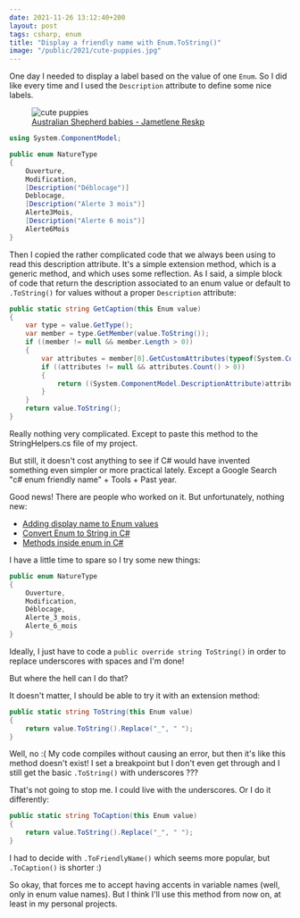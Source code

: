 ```yaml
---
date: 2021-11-26 13:12:40+200
layout: post
tags: csharp, enum
title: "Display a friendly name with Enum.ToString()"
image: "/public/2021/cute-puppies.jpg"
---
```


One day I needed to display a label based on the value of one `Enum`. So I did like every time and I used the `Description` attribute to define some nice labels.

<figure>
  <img src="{{ page.image }}" alt="cute puppies" />
  <figcaption>
    <a href="https://unsplash.com/photos/fliwkBbS7oM">Australian Shepherd babies - Jametlene Reskp</a>
  </figcaption>
</figure>

```csharp
using System.ComponentModel;

public enum NatureType
{
    Ouverture,
    Modification,
    [Description("Déblocage")]
    Deblocage,
    [Description("Alerte 3 mois")]
    Alerte3Mois,
    [Description("Alerte 6 mois")]
    Alerte6Mois
}
```

Then I copied the rather complicated code that we always been using to read this description attribute. It's a simple extension method, which is a generic method, and which uses some reflection. As I said, a simple block of code that return the description associated to an enum value or default to `.ToString()` for values without a proper `Description` attribute:

```csharp
public static string GetCaption(this Enum value)
{
    var type = value.GetType();
    var member = type.GetMember(value.ToString());
    if ((member != null && member.Length > 0))
    {
        var attributes = member[0].GetCustomAttributes(typeof(System.ComponentModel.DescriptionAttribute), false);
        if ((attributes != null && attributes.Count() > 0))
        {
            return ((System.ComponentModel.DescriptionAttribute)attributes.ElementAt(0)).Description;
        }
    }
    return value.ToString();
}
```

Really nothing very complicated. Except to paste this method to the StringHelpers.cs file of my project.

But still, it doesn't cost anything to see if C# would have invented something even simpler or more practical lately. Except a Google Search "c# enum friendly name" + Tools + Past year.

Good news! There are people who worked on it. But unfortunately, nothing new:

* [Adding display name to Enum values](https://dejanstojanovic.net/aspnet/2021/september/adding-display-name-to-enum-values/)
* [Convert Enum to String in C#](https://www.delftstack.com/howto/csharp/csharp-enum-to-string/)
* [Methods inside enum in C#](https://newbedev.com/methods-inside-enum-in-c)

I have a little time to spare so I try some new things:

```csharp
public enum NatureType
{
    Ouverture,
    Modification,
    Déblocage,
    Alerte_3_mois,
    Alerte_6_mois
}
```

Ideally, I just have to code a `public override string ToString()` in order to replace underscores with spaces and I'm done!

But where the hell can I do that? 

It doesn't matter, I should be able to try it with an extension method:

```csharp
public static string ToString(this Enum value)
{
    return value.ToString().Replace("_", " ");
}
```

Well, no :( My code compiles without causing an error, but then it's like this method doesn't exist! I set a breakpoint but I don't even get through and I still get the basic `.ToString()` with underscores ???

That's not going to stop me. I could live with the underscores. Or I do it differently:

```csharp
public static string ToCaption(this Enum value)
{
    return value.ToString().Replace("_", " ");
}
```

I had to decide with `.ToFriendlyName()` which seems more popular, but `.ToCaption()` is shorter :)

So okay, that forces me to accept having accents in variable names (well, only in enum value names). But I think I'll use this method from now on, at least in my personal projects.
